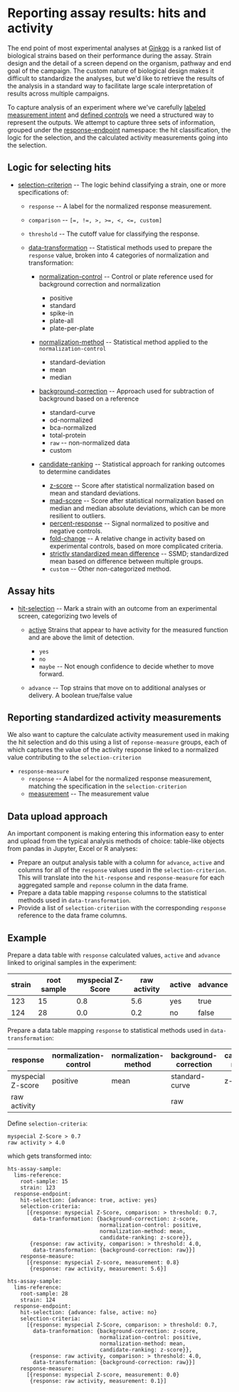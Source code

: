 # Reporting assay results: hits and activity

The end point of most experimental analyses at
[Ginkgo](https://www.ginkgobioworks.com/) is a ranked list of biological strains
based on their performance during the assay. Strain design and the detail of a
screen depend on the organism, pathway and end goal of the
campaign. The custom nature of biological design makes it difficult to
standardize the analyses, but we'd like to retrieve the results of the analysis
in a standard way to facilitate large scale interpretation of results across
multiple campaigns.

To capture analysis of an experiment where we've carefully [labeled measurement intent](https://github.com/ginkgobioworks/ontology-clean/blob/master/docs/experimental_plate_labels.md)
and [defined controls](https://github.com/ginkgobioworks/ontology-clean/blob/master/docs/representing_controls.md)
we need a structured way to represent the outputs. We attempt to capture three
sets of information, grouped under the
[response-endpoint](https://www.ebi.ac.uk/ols/ontologies/bao/terms?iri=http%3A%2F%2Fwww.bioassayontology.org%2Fbao%23BAO_0000181)
namespace: the hit classification, the logic for the selection, and the calculated
activity measurements going into the selection.

## Logic for selecting hits

- [selection-criterion](https://www.ebi.ac.uk/ols/ontologies/obi/terms?iri=http%3A%2F%2Fpurl.obolibrary.org%2Fobo%2FOBI_0001755)
  -- The logic behind classifying a strain, one or more specifications of:
 
  - `response` -- A label for the normalized response measurement.
  - `comparison` -- `[=, !=, >, >=, <, <=, custom]`
  - `threshold` -- The cutoff value for classifying the response.
  - [data-transformation](https://www.ebi.ac.uk/ols/ontologies/stato/terms?iri=http%3A%2F%2Fpurl.obolibrary.org%2Fobo%2FOBI_0200166) -- Statistical methods used to prepare the `response` value, broken into 4 categories of normalization and transformation:

    - [normalization-control](https://www.ebi.ac.uk/ols/ontologies/bao/terms?iri=http%3A%2F%2Fwww.bioassayontology.org%2Fbao%23BAO_0002750) -- Control or plate reference used for background correction and normalization
       - positive
       - standard
       - spike-in
       - plate-all
       - plate-per-plate

    - [normalization-method](https://www.ebi.ac.uk/ols/ontologies/obi/terms?iri=http%3A%2F%2Fpurl.obolibrary.org%2Fobo%2FOBI_0200169) -- Statistical method applied to the `normalization-control`
       - standard-deviation
       - mean
       - median
    
    - [background-correction](https://www.ebi.ac.uk/ols/ontologies/obi/terms?iri=http%3A%2F%2Fpurl.obolibrary.org%2Fobo%2FOBI_0000666) -- Approach used for subtraction of background based on a reference
       - standard-curve
       - od-normalized
       - bca-normalized
       - total-protein
       - `raw` -- non-normalized data
       - custom

    - [candidate-ranking](https://www.ebi.ac.uk/ols/ontologies/stato/terms?iri=http%3A%2F%2Fpurl.obolibrary.org%2Fobo%2FSTATO_0000118) -- Statistical approach for ranking outcomes to determine candidates
       - [z-score](https://www.ebi.ac.uk/ols/ontologies/stato/terms?iri=http%3A%2F%2Fpurl.obolibrary.org%2Fobo%2FSTATO_0000104)
         -- Score after statistical normalization based on mean and standard deviations.
       - [mad-score](https://www.ebi.ac.uk/ols/ontologies/bao/terms?iri=http%3A%2F%2Fwww.bioassayontology.org%2Fbao%23BAO_0002127)
         -- Score after statistical normalization based on median and median absolute
         deviations, which can be more resilient to outliers.
       - [percent-response](https://www.ebi.ac.uk/ols/ontologies/bao/terms?iri=http%3A%2F%2Fwww.bioassayontology.org%2Fbao%23BAO_0000082)
         -- Signal normalized to positive and negative controls.
       - [fold-change](https://www.ebi.ac.uk/ols/ontologies/stato/terms?iri=http%3A%2F%2Fpurl.obolibrary.org%2Fobo%2FSTATO_0000169)
         -- A relative change in activity based on experimental controls, based on more
         complicated criteria.
       - [strictly standardized mean difference](https://www.ebi.ac.uk/ols/ontologies/stato/terms?iri=http%3A%2F%2Fpurl.obolibrary.org%2Fobo%2FSTATO_0000135)
         -- SSMD; standardized mean based on difference between multiple groups.
       - `custom` -- Other non-categorized method.

## Assay hits

- [hit-selection](https://www.ebi.ac.uk/ols/ontologies/stato/terms?iri=http%3A%2F%2Fpurl.obolibrary.org%2Fobo%2FSTATO_0000277) -- Mark a strain with an outcome from an experimental screen, categorizing two levels of 

  - [active](https://www.ebi.ac.uk/ols/ontologies/bao/terms?iri=http%3A%2F%2Fpurl.obolibrary.org%2Fobo%2FPATO_0002354) Strains that appear to have activity for the measured function and are above the limit of detection. 
    - `yes`
    - `no`
    - `maybe` -- Not enough confidence to decide whether to move forward.

  - `advance` -- Top strains that move on to additional analyses or delivery. A
    boolean true/false value

## Reporting standardized activity measurements

We also want to capture the calculate activity measurement used in making the
hit selection and do this using a list of `reponse-measure` groups, each of
which captures the value of the activity response linked to a normalized value
contributing to the `selection-criterion`

- `response-measure`
  - `response` -- A label for the normalized response measurement, matching the
    specification in the `selection-criterion`
  - [measurement](https://www.ebi.ac.uk/ols/ontologies/stato/terms?iri=http%3A%2F%2Fpurl.obolibrary.org%2Fobo%2FIAO_0000109) -- The measurement value

## Data upload approach

An important component is making entering this information easy to enter and
upload from the typical analysis methods of choice: table-like objects from
pandas in Jupyter, Excel or R analyses:

- Prepare an output analysis table with a column for `advance`, `active` and columns for all of the
  `response` values used in the `selection-criterion`. This will translate into
  the `hit-response` and `response-measure` for each aggregated sample and `reponse` column
  in the data frame.
- Prepare a data table mapping `response` columns to the statistical methods
  used in `data-transformation`.
- Provide a list of `selection-criteriion` with the corresponding `response`
  reference to the data frame columns.

## Example

Prepare a data table with `response` calculated values, `active` and `advance`
linked to original samples in the experiment:

| strain | root sample | myspecial Z-Score | raw activity | active | advance |
| ---    | ---         | ---               | ---          | ---    | ---     |
| 123    | 15          | 0.8               | 5.6          | yes    | true    |
| 124    | 28          | 0.0               | 0.2          | no     | false   |

Prepare a data table mapping `response` to statistical methods used in
`data-transformation`:

| response          | normalization-control | normalization-method | background-correction | candidate-ranking |
| ---               | ---                   | ---                  | ---                   | ---               |
| myspecial Z-score | positive              | mean                 | standard-curve        | z-score           |
| raw activity      |                       |                      | raw                   |

Define `selection-criteria`:
```
myspecial Z-Score > 0.7
raw activity > 4.0
```
which gets transformed into:
```
hts-assay-sample:
  lims-reference:
    root-sample: 15
    strain: 123
  response-endpoint:
    hit-selection: {advance: true, active: yes}
    selection-criteria:
      [{response: myspecial Z-Score, comparison: > threshold: 0.7,
        data-tranformation: {background-correction: z-score,
                             normalization-control: positive,
                             normalization-method: mean,
                             candidate-ranking: z-score}},
       {response: raw activity, comparison: > threshold: 4.0, 
        data-transformation: {background-correction: raw}}]
    response-measure:
      [{response: myspecial Z-score, measurement: 0.8}
       {response: raw activity, measurement: 5.6}]

hts-assay-sample:
  lims-reference:
    root-sample: 28
    strain: 124
  response-endpoint:
    hit-selection: {advance: false, active: no}
    selection-criteria:
      [{response: myspecial Z-Score, comparison: > threshold: 0.7,
        data-tranformation: {background-correction: z-score,
                             normalization-control: positive,
                             normalization-method: mean,
                             candidate-ranking: z-score}},
       {response: raw activity, comparison: > threshold: 4.0,
        data-transformation: {background-correction: raw}}]
    response-measure:
      [{response: myspecial Z-score, measurement: 0.0}
       {response: raw activity, measurement: 0.1}]
```
